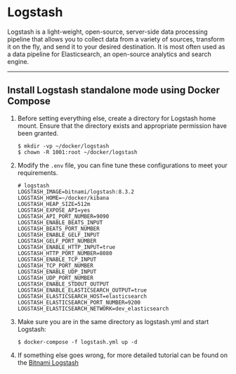 # Logstash

Logstash is a light-weight, open-source, server-side data processing pipeline that allows you to collect data from a
variety of sources, transform it on the fly, and send it to your desired destination. It is most often used as a data
pipeline for Elasticsearch, an open-source analytics and search engine.

---

## Install Logstash standalone mode using Docker Compose

1. Before setting everything else, create a directory for Logstash home mount. Ensure that the directory exists and
   appropriate permission have been granted.

   ```shell
   $ mkdir -vp ~/docker/logstash
   $ chown -R 1001:root ~/docker/logstash
   ```
   
2. Modify the `.env` file, you can fine tune these configurations to meet your requirements.

   ```properties
   # logstash
   LOGSTASH_IMAGE=bitnami/logstash:8.3.2
   LOGSTASH_HOME=~/docker/kibana
   LOGSTASH_HEAP_SIZE=512m
   LOGSTASH_EXPOSE_API=yes
   LOGSTASH_API_PORT_NUMBER=9090
   LOGSTASH_ENABLE_BEATS_INPUT
   LOGSTASH_BEATS_PORT_NUMBER
   LOGSTASH_ENABLE_GELF_INPUT
   LOGSTASH_GELF_PORT_NUMBER
   LOGSTASH_ENABLE_HTTP_INPUT=true
   LOGSTASH_HTTP_PORT_NUMBER=8080
   LOGSTASH_ENABLE_TCP_INPUT
   LOGSTASH_TCP_PORT_NUMBER
   LOGSTASH_ENABLE_UDP_INPUT
   LOGSTASH_UDP_PORT_NUMBER
   LOGSTASH_ENABLE_STDOUT_OUTPUT
   LOGSTASH_ENABLE_ELASTICSEARCH_OUTPUT=true
   LOGSTASH_ELASTICSEARCH_HOST=elasticsearch
   LOGSTASH_ELASTICSEARCH_PORT_NUMBER=9200
   LOGSTASH_ELASTICSEARCH_NETWORK=dev_elasticsearch
   ```

3. Make sure you are in the same directory as logstash.yml and start Logstash:

   ```shell
   $ docker-compose -f logstash.yml up -d
   ```

4. If something else goes wrong, for more detailed tutorial can be found on
   the [Bitnami Logstash](https://hub.docker.com/r/bitnami/logstash)
